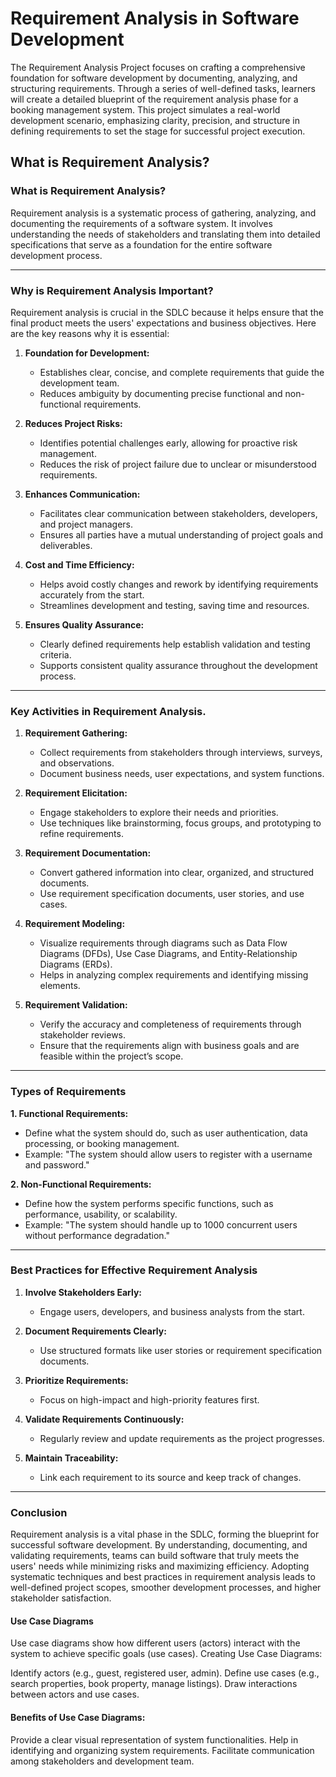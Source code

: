 # Requirement Analysis in Software Development

The Requirement Analysis Project focuses on crafting a comprehensive foundation for software development by documenting, analyzing, and structuring requirements. Through a series of well-defined tasks, learners will create a detailed blueprint of the requirement analysis phase for a booking management system. This project simulates a real-world development scenario, emphasizing clarity, precision, and structure in defining requirements to set the stage for successful project execution.

## What is Requirement Analysis?

### What is Requirement Analysis?
Requirement analysis is a systematic process of gathering, analyzing, and documenting the requirements of a software system. It involves understanding the needs of stakeholders and translating them into detailed specifications that serve as a foundation for the entire software development process.

---

### Why is Requirement Analysis Important?
Requirement analysis is crucial in the SDLC because it helps ensure that the final product meets the users' expectations and business objectives. Here are the key reasons why it is essential:

1. **Foundation for Development:**
   - Establishes clear, concise, and complete requirements that guide the development team.
   - Reduces ambiguity by documenting precise functional and non-functional requirements.

2. **Reduces Project Risks:**
   - Identifies potential challenges early, allowing for proactive risk management.
   - Reduces the risk of project failure due to unclear or misunderstood requirements.

3. **Enhances Communication:**
   - Facilitates clear communication between stakeholders, developers, and project managers.
   - Ensures all parties have a mutual understanding of project goals and deliverables.

4. **Cost and Time Efficiency:**
   - Helps avoid costly changes and rework by identifying requirements accurately from the start.
   - Streamlines development and testing, saving time and resources.

5. **Ensures Quality Assurance:**
   - Clearly defined requirements help establish validation and testing criteria.
   - Supports consistent quality assurance throughout the development process.

---

### Key Activities in Requirement Analysis.

1. **Requirement Gathering:**
   - Collect requirements from stakeholders through interviews, surveys, and observations.
   - Document business needs, user expectations, and system functions.

2. **Requirement Elicitation:**
   - Engage stakeholders to explore their needs and priorities.
   - Use techniques like brainstorming, focus groups, and prototyping to refine requirements.

3. **Requirement Documentation:**
   - Convert gathered information into clear, organized, and structured documents.
   - Use requirement specification documents, user stories, and use cases.

4. **Requirement Modeling:**
   - Visualize requirements through diagrams such as Data Flow Diagrams (DFDs), Use Case Diagrams, and Entity-Relationship Diagrams (ERDs).
   - Helps in analyzing complex requirements and identifying missing elements.

5. **Requirement Validation:**
   - Verify the accuracy and completeness of requirements through stakeholder reviews.
   - Ensure that the requirements align with business goals and are feasible within the project’s scope.

---

### Types of Requirements

**1. Functional Requirements:**
   - Define what the system should do, such as user authentication, data processing, or booking management.
   - Example: "The system should allow users to register with a username and password."

**2. Non-Functional Requirements:**
   - Define how the system performs specific functions, such as performance, usability, or scalability.
   - Example: "The system should handle up to 1000 concurrent users without performance degradation."

---

### Best Practices for Effective Requirement Analysis

1. **Involve Stakeholders Early:**
   - Engage users, developers, and business analysts from the start.

2. **Document Requirements Clearly:**
   - Use structured formats like user stories or requirement specification documents.

3. **Prioritize Requirements:**
   - Focus on high-impact and high-priority features first.

4. **Validate Requirements Continuously:**
   - Regularly review and update requirements as the project progresses.

5. **Maintain Traceability:**
   - Link each requirement to its source and keep track of changes.

---

### Conclusion
Requirement analysis is a vital phase in the SDLC, forming the blueprint for successful software development. By understanding, documenting, and validating requirements, teams can build software that truly meets the users' needs while minimizing risks and maximizing efficiency. Adopting systematic techniques and best practices in requirement analysis leads to well-defined project scopes, smoother development processes, and higher stakeholder satisfaction.

#### Use Case Diagrams

Use case diagrams show how different users (actors) interact with the system to achieve specific goals (use cases).
Creating Use Case Diagrams:

Identify actors (e.g., guest, registered user, admin).
Define use cases (e.g., search properties, book property, manage listings).
Draw interactions between actors and use cases.

#### Benefits of Use Case Diagrams:

Provide a clear visual representation of system functionalities.
Help in identifying and organizing system requirements.
Facilitate communication among stakeholders and development team.
